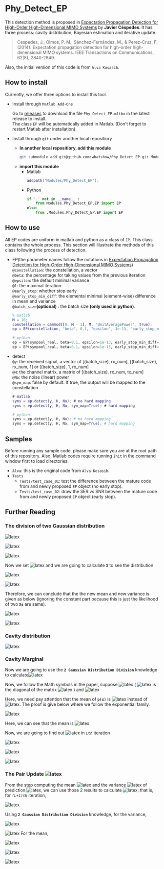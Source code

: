 # Phy_Detect_EP
This detection method is proposed in [Expectation Propagation Detection for High-Order High-Dimensional MIMO Systems](https://ieeexplore.ieee.org/document/6841617) by **Javier Céspedes**. It has three process: cavity distribution, Bayesian estimation and iterative update.
> Cespedes, J., Olmos, P. M., Sánchez-Fernández, M., & Perez-Cruz, F. (2014). Expectation propagation detection for high-order high-dimensional MIMO systems. IEEE Transactions on Communications, 62(8), 2840-2849.

Also, the initial version of this code is from `Alva Kosasih`.

## How to install
Currently, we offer three options to install this tool.
* Install through `Matlab Add-Ons`

    Go to [releases](https://github.com/whatshow/Phy_Detect_EP/releases/) to download the file `Phy_Detect_EP.mltbx` in the latest release to install.<br>
    The class `EP` will be automatically added in Matlab. (Don't forget to restart Matlab after installation).
* Install through `git` under another local repositiory
    * **In another local repositiory, add this module**
        ```sh
        git submodule add git@github.com:whatshow/Phy_Detect_EP.git Modules/Phy_Detect_EP
        ```
    * **import this module**
        * Matlab
            ```matlab
            addpath("Modules/Phy_Detect_EP");
            ```
        * Python
            ```python
            if '.' not in __name__ :
                from Modules.Phy_Detect_EP.EP import EP
            else:
                from .Modules.Phy_Detect_EP.EP import EP
            ```

## How to use
All EP codes are uniform in matlab and python as a class of `EP`. This class contains the whole process. This section will illustrate the methods of this class following the process of detection.
* EP(the parameter names follow the notations in [Expectation Propagation Detection for High-Order High-Dimensional MIMO Systems](https://ieeexplore.ieee.org/document/6841617))<br>
    `@constellation`: the constellation, a vector<br>
    `@beta`: the percentage for taking values from the previous iteration<br>
    `@epsilon`: the default minimal variance<br>
    `@l`: the maximal iteration<br>
    `@early_stop`: whether stop early<br>
    `@early_stop_min_diff`: the elemental minimal (element-wise) difference in mean and variance<br>
    `@batch_size`**(optional)** : the batch size **(only used in python)**.<br>
    ```matlab
    % matlab
    M = 16;
    constellation = qammod([0: M - 1], M, "UnitAveragePower", true);
    ep = EP(constellation, "beta", 0.1, "epsilon", 1e-13, "early_stop_min_diff", 1e-4);
    ```
    ```python
    # python
    ep = EP(sympool_real, beta=0.1, epsilon=1e-13, early_stop_min_diff=1e-4); # no batch
    ep = EP(sympool_real, beta=0.1, epsilon=1e-13, early_stop_min_diff=1e-4, batch_size=10); # using batch
    ```
* detect<br>
    `@y`: the received signal, a vector of [(batch_size), rx_num], [(batch_size), rx_num, 1] or [(batch_size), 1, rx_num] <br>
    `@H`: the channel matrix, a matrix of [(batch_size), rx_num, tx_num]<br>
    `@No`: the noise (linear) power<br>
    `@sym_map`: false by default. If true, the output will be mapped to the constellation<br>
    ```matlab
    # matlab
    syms = ep.detect(y, H, No); # no hard mapping
    syms = ep.detect(y, H, No, sym_map=True); # hard mapping
    ```
    ```python
    # python
    syms = ep.detect(y, H, No); # no hard mapping
    syms = ep.detect(y, H, No, sym_map=True); # hard mapping
    ```

## Samples
Before running any sample code, please make sure you are at the root path of this repository. Also, Matlab codes require running `init` in the command window first to load directories.
* `Alva`: this is the original code from `Alva Kosasih`.
* `Tests`
    * `Tests/test_case_01`: test the difference between the mature code from and newly proposed `EP` object (no early stop).
    * `Tests/test_case_02`: draw the SER vs SNR between the mature code from and newly proposed `EP` object (early stop).

## Further Reading
### The division of two Gaussian distribution
![latex](https://latex.codecogs.com/gif.latex?\frac{P_1(x)\sim%20N(\mu_1,{\sigma_1}^2)}{P_2(x)\sim%20N(\mu_2,{\sigma_2}^2)})

![latex](https://latex.codecogs.com/gif.latex?=\frac{\frac{1}{\sigma_1\sqrt{2\pi}}e^{-\frac{(x-\mu_1)^2}{2{\sigma_1}^2}}}{\frac{1}{\sigma_2\sqrt{2\pi}}e^{-\frac{(x-\mu_2)^2}{2{\sigma_2}^2}}})

![latex](https://latex.codecogs.com/gif.latex?=\frac{\sigma_2}{\sigma_1}e^{-\frac{1}{2}[\frac{(x-\mu_1)^2}{\sigma_1}%20-\frac{(x-\mu_2)^2}{\sigma_2}]})

Now we set ![latex](https://latex.codecogs.com/gif.latex?X=-\frac{1}{2}[\frac{(x-\mu_1)^2}{\sigma_1}%20-\frac{(x-\mu_2)^2}{\sigma_2}]) and we are going to calculate **`X`** to see the distribution

![latex](https://latex.codecogs.com/gif.latex?X=\frac{1}{\sigma_1^2\sigma_2^2}(\sigma_2^2(x-\mu_1)^2-\sigma_1^2(x-\mu_2)^2))

![latex](https://latex.codecogs.com/gif.latex?=\frac{1}{\sigma_1^2\sigma_2^2}[(\sigma_2^2-\sigma_1^2)x^2-2x(\mu_1\sigma_2^2-\mu_2\sigma_1^2)+(\mu_1^2\sigma_2^2-\mu_2^2\sigma_1^2)])

Therefore, we can conclude that the the new mean and new variance is given as below (ignoring the constant part because this is just the likelihood of two **`Xs`** are same).

![latex](https://latex.codecogs.com/gif.latex?\mu_{new}=\frac{\mu_1\sigma_2^2-\mu_2\sigma1^2}{\sigma_2^2-\sigma_1^2})

![latex](https://latex.codecogs.com/gif.latex?\sigma_{new}^2=(\frac{1}{\sigma_1^2}-\frac{1}{\sigma_2^2})^{-1}=\frac{\sigma_1^2\sigma_2^2}{\sigma_2^2-\sigma_1^2})
### Cavity distribution 
![latex](https://latex.codecogs.com/gif.latex?\hat{p}(y|x)=\frac{p(x|y)}{p(x)}=\frac{N~(x,(H^HH)^{-1}H^Hy,H^H\sigma_w^2H)}{N(x,0,Es)})
### Cavity Marginal
Now we are going to use the **`2 Gaussian Distribution Division`** knowledge to calculate![latex](https://latex.codecogs.com/gif.latex?\hat{p}(y|x)=\frac{p(x|y)}{p(x)}\sim%20N(u_i:t_i,h_i^2))

Now, we follow the Math symbols in the paper, suppose  ![latex](https://latex.codecogs.com/gif.latex?p(x|y)\sim%20N(\mu_i,\sigma_i^2)) ( ![latex](https://latex.codecogs.com/gif.latex?\sigma_i^2) is the diagonal of the matrix ![latex](https://latex.codecogs.com/gif.latex?\Sigma) ) and  ![latex](https://latex.codecogs.com/gif.latex?p(x)\sim%20N(\gamma\Lambda^{-1},\Lambda^{-1})) 

Here, we need pay attention that the mean of **`p(x)`** is ![latex](https://latex.codecogs.com/gif.latex?\gamma\Lambda^{-1}) instead of ![latex](https://latex.codecogs.com/gif.latex?\gamma). The proof is give below where we follow the exponential family.

![latex](https://latex.codecogs.com/gif.latex?e^{\gamma_i%20u_i-\frac{1}{2}\Lambda_i%20u_i^2}=e^{-\frac{u_i^2-2\gamma\Lambda^{-1}%20u_i}{2\Lambda^{-1}}})

Here, we can see that the mean is ![latex](https://latex.codecogs.com/gif.latex?\gamma\Lambda^{-1})

Now,  we are going to find out  ![latex](https://latex.codecogs.com/gif.latex?N(u_i:t_i,h_i^2)) in *`Lth`* iteration

![latex](https://latex.codecogs.com/gif.latex?h_i^2=\frac{\sigma_1^2\sigma_2^2}{\sigma_2^2-\sigma_1^2}=(\frac{1}{\sigma_i^2}-\frac{1}{\Lambda^{-1}})^{-1}=(\frac{1}{\sigma_i^2}-\Lambda)^{-1}=(\frac{1}{\sigma_i^2}-\frac{\sigma_i^2\Lambda}{\sigma_i^2})^{-1}=\frac{\sigma_i^2}{1-\sigma_i^2\Lambda})

![latex](https://latex.codecogs.com/gif.latex?t_i=\frac{\mu_1\sigma_2^2-\mu_2\sigma_1^2}{\sigma_2^2-\sigma_1^2}=\frac{\sigma_1^2\sigma_2^2}{\sigma_2^2-\sigma_1^2}\frac{\mu_1\sigma_2^2-\mu_2\sigma_1^2}{\sigma_2^2\sigma_1^2}=h_i^2\frac{\mu_1\sigma_2^2-\mu_2\sigma_1^2}{\sigma_1^2\sigma_2^2})

![latex](https://latex.codecogs.com/gif.latex?=h_i^2(\frac{\mu_1}{\sigma_1^2}-\frac{\mu_2}{\sigma_2^2})=h_i^2(\frac{\mu_i}{\sigma_i^2}-\frac{\gamma\Lambda^{-1}}{\Lambda^{-1}})=h_i^2(\frac{\mu_i}{\sigma_i^2}-\gamma))
### The Pair Update ![latex](https://latex.codecogs.com/gif.latex?(\gamma_i^{l+1},\Lambda_i^{l+1}))
From the step computing the mean ![latex](https://latex.codecogs.com/gif.latex?\hat{\mu}_i) and the variance ![latex](https://latex.codecogs.com/gif.latex?\hat{\sigma}_i^2) of prediction ![latex](https://latex.codecogs.com/gif.latex?\hat{p}(x|y)), we can use those 2 results to calculate ![latex](https://latex.codecogs.com/gif.latex?p(x)^{l+1}); that is, for *`(L+1)th`* iteration,

![latex](https://latex.codecogs.com/gif.latex?p(x)^{(l+1)}\sim%20N(\frac{\gamma_i^{(l+1)}}{\Lambda_i^{(l+1)}},\frac{1}{\Lambda_i^{(l+1)}})=\frac{\hat{p}(x|y)^{(l)}\sim%20N(\mu_{pi},\sigma_{pi}^2)^{(l)}}{p(y|x)^{(l)}\sim%20N(t_i,h_i^2)^{(l)}})

Using  **`2 Gaussian Distribution Division`** knowledge, for the variance, 

![latex](https://latex.codecogs.com/gif.latex?\frac{1}{\Lambda_i^{(l+1)}}=(\frac{1}{\sigma_1^2}-\frac{1}{\sigma_2^2})^{-1})

![latex](https://latex.codecogs.com/gif.latex?\Lambda_i^{(l+1)}=\frac{1}{\sigma_1^2}-\frac{1}{\sigma_2^2}=\frac{\sigma_2^2-\sigma_1^2}{\sigma_1^2\sigma_2^2}=\frac{1}{\sigma_{pi}^{2(l)}}-\frac{1}{h_i^{2(l)}})
For the mean,

![latex](https://latex.codecogs.com/gif.latex?\frac{\gamma_i^{(l+1)}}{\Lambda_i^{(l+1)}}=\frac{\mu_1\sigma_2^2-\mu_2\sigma1^2}{\sigma_2^2-\sigma_1^2})

![latex](https://latex.codecogs.com/gif.latex?\gamma_i^{(l+1)}=\Lambda_i^{(l+1)}\frac{\mu_1\sigma_2^2-\mu_2\sigma1^2}{\sigma_2^2-\sigma_1^2}=\frac{\sigma_2^2-\sigma_1^2}{\sigma_1^2\sigma_2^2}\frac{\mu_1\sigma_2^2-\mu_2\sigma1^2}{\sigma_2^2-\sigma_1^2}=\frac{\mu_1\sigma_2^2-\mu_2\sigma1^2}{\sigma_1^2\sigma_2^2})

![latex](https://latex.codecogs.com/gif.latex?=\frac{\mu_1}{\sigma_1^2}-\frac{\mu_2}{\sigma_2^2}=\frac{\mu_{pi}^{(l)}}{\sigma_{pi}^{2(l)}}-\frac{t_i^{(l)}}{h_i^{2(l)}})